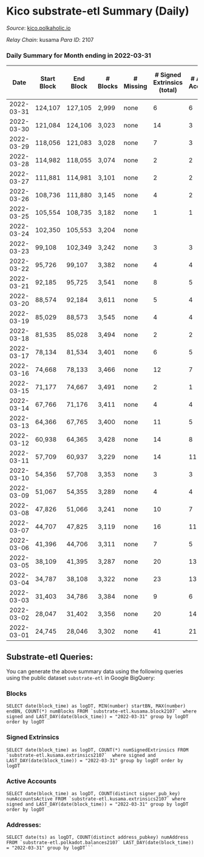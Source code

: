 # Kico substrate-etl Summary (Daily)

_Source_: [kico.polkaholic.io](https://kico.polkaholic.io)

*Relay Chain*: kusama
*Para ID*: 2107



### Daily Summary for Month ending in 2022-03-31


| Date | Start Block | End Block | # Blocks | # Missing | # Signed Extrinsics (total) | # Active Accounts | # Addresses with Balances | # Events | # Transfers | # XCM Transfers In | # XCM Transfers Out |
| ---- | ----------- | --------- | -------- | --------- | --------------------------- | ----------------- | ------------------------- | -------- | ----------- | ------------------ | ------------------- |
| 2022-03-31 | 124,107 | 127,105 | 2,999 | none | 6 | 6 | 26,256 | 6,021 | 1  |   |   |
| 2022-03-30 | 121,084 | 124,106 | 3,023 | none | 14 | 3 | 26,256 | 6,118 | 1  |   |   |
| 2022-03-29 | 118,056 | 121,083 | 3,028 | none | 7 | 3 | 26,255 | 6,086 | 1  |   |   |
| 2022-03-28 | 114,982 | 118,055 | 3,074 | none | 2 | 2 | 26,255 | 6,160 |   |   |   |
| 2022-03-27 | 111,881 | 114,981 | 3,101 | none | 2 | 2 | 26,255 | 6,209 |   |   |   |
| 2022-03-26 | 108,736 | 111,880 | 3,145 | none | 4 | 2 | 26,255 | 6,304 |   |   |   |
| 2022-03-25 | 105,554 | 108,735 | 3,182 | none | 1 | 1 | 26,255 | 6,373 |   |   |   |
| 2022-03-24 | 102,350 | 105,553 | 3,204 | none |  |  | 26,255 | 6,410 |   |   |   |
| 2022-03-23 | 99,108 | 102,349 | 3,242 | none | 3 | 3 | 26,255 | 6,499 | 1  |   |   |
| 2022-03-22 | 95,726 | 99,107 | 3,382 | none | 4 | 4 | 26,255 | 6,778 |   |   |   |
| 2022-03-21 | 92,185 | 95,725 | 3,541 | none | 8 | 5 | 26,255 | 7,112 | 2  |   |   |
| 2022-03-20 | 88,574 | 92,184 | 3,611 | none | 5 | 4 | 26,255 | 7,239 |   |   |   |
| 2022-03-19 | 85,029 | 88,573 | 3,545 | none | 4 | 4 | 26,255 | 7,110 | 1  |   |   |
| 2022-03-18 | 81,535 | 85,028 | 3,494 | none | 2 | 2 | 26,254 | 6,996 |   |   |   |
| 2022-03-17 | 78,134 | 81,534 | 3,401 | none | 6 | 5 | 26,254 | 6,828 | 1  |   |   |
| 2022-03-16 | 74,668 | 78,133 | 3,466 | none | 12 | 7 | 26,253 | 6,972 | 6  |   |   |
| 2022-03-15 | 71,177 | 74,667 | 3,491 | none | 2 | 1 | 26,252 | 6,992 |   |   |   |
| 2022-03-14 | 67,766 | 71,176 | 3,411 | none | 4 | 4 | 26,252 | 6,836 |   |   |   |
| 2022-03-13 | 64,366 | 67,765 | 3,400 | none | 11 | 5 | 26,252 | 6,847 | 5  |   |   |
| 2022-03-12 | 60,938 | 64,365 | 3,428 | none | 14 | 8 | 26,248 | 6,908 | 8  |   |   |
| 2022-03-11 | 57,709 | 60,937 | 3,229 | none | 14 | 11 | 26,244 | 6,502 | 7  |   |   |
| 2022-03-10 | 54,356 | 57,708 | 3,353 | none | 3 | 3 | 26,243 | 6,721 |   |   |   |
| 2022-03-09 | 51,067 | 54,355 | 3,289 | none | 4 | 4 | 26,243 | 6,592 |   |   |   |
| 2022-03-08 | 47,826 | 51,066 | 3,241 | none | 10 | 7 | 26,243 | 6,521 | 3  |   |   |
| 2022-03-07 | 44,707 | 47,825 | 3,119 | none | 16 | 11 | 26,242 | 6,293 | 7  |   |   |
| 2022-03-06 | 41,396 | 44,706 | 3,311 | none | 7 | 5 | 26,240 | 6,653 | 2  |   |   |
| 2022-03-05 | 38,109 | 41,395 | 3,287 | none | 20 | 13 | 26,238 | 6,637 | 12  |   |   |
| 2022-03-04 | 34,787 | 38,108 | 3,322 | none | 23 | 13 | 26,237 | 6,738 | 14  |   |   |
| 2022-03-03 | 31,403 | 34,786 | 3,384 | none | 9 | 6 | 26,229 | 6,801 | 7  |   |   |
| 2022-03-02 | 28,047 | 31,402 | 3,356 | none | 20 | 14 | 26,227 | 6,781 | 10  |   |   |
| 2022-03-01 | 24,745 | 28,046 | 3,302 | none | 41 | 21 | 26,225 | 6,743 | 34  |   |   |

## Substrate-etl Queries:
You can generate the above summary data using the following queries using the public dataset `substrate-etl` in Google BigQuery:


### Blocks
```
SELECT date(block_time) as logDT, MIN(number) startBN, MAX(number) endBN, COUNT(*) numBlocks FROM `substrate-etl.kusama.block2107`  where signed and LAST_DAY(date(block_time)) = "2022-03-31" group by logDT order by logDT
```


### Signed Extrinsics
```
SELECT date(block_time) as logDT, COUNT(*) numSignedExtrinsics FROM `substrate-etl.kusama.extrinsics2107`  where signed and LAST_DAY(date(block_time)) = "2022-03-31" group by logDT order by logDT
```


### Active Accounts
```
SELECT date(block_time) as logDT, COUNT(distinct signer_pub_key) numAccountsActive FROM `substrate-etl.kusama.extrinsics2107` where signed and LAST_DAY(date(block_time)) = "2022-03-31" group by logDT order by logDT
```


### Addresses:
```
SELECT date(ts) as logDT, COUNT(distinct address_pubkey) numAddress FROM `substrate-etl.polkadot.balances2107` LAST_DAY(date(block_time)) = "2022-03-31" group by logDT```

